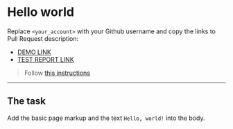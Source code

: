 # Hello world
Replace `<your_account>` with your Github username and copy the links to Pull Request description:
- [DEMO LINK](https://sergy1973.github.io/layout_hello-world/)
- [TEST REPORT LINK](https://sergy1973.github.io/layout_hello-world/report/html_report/)

> Follow [this instructions](https://mate-academy.github.io/layout_task-guideline/#how-to-solve-the-layout-tasks-on-github)
___

## The task
Add the basic page markup and the text `Hello, world!` into the body.

